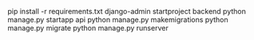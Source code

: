pip install -r requirements.txt
django-admin startproject backend
python manage.py startapp api
python manage.py makemigrations
python manage.py migrate
python manage.py runserver